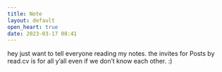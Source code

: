 ```yaml
---
title: Note
layout: default
open_heart: true
date: 2023-03-17 08:41
---
```


hey just want to tell everyone reading my notes. the invites for Posts by read.cv is for all y’all even if we don’t know each other. :)
